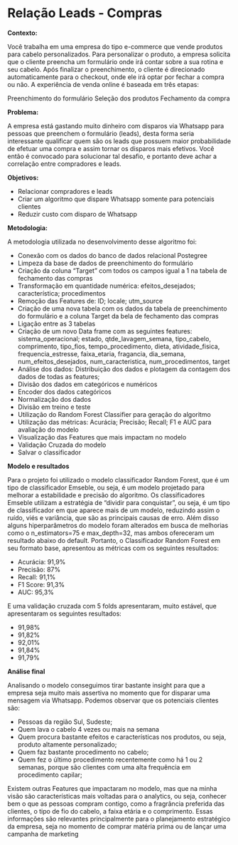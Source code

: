 # Relação Leads - Compras



**Contexto:**

Você trabalha em uma empresa do tipo e-commerce que vende produtos para cabelo personalizados. Para personalizar o produto, a empresa solicita que o cliente preencha um formulário onde irá contar sobre a sua rotina e seu cabelo. Após finalizar o preenchimento, o cliente é direcionado automaticamente para o checkout, onde ele irá optar por fechar a compra ou não.
A experiência de venda online é baseada em três etapas:

Preenchimento do formulário
Seleção dos produtos
Fechamento da compra

**Problema:**

A empresa está gastando muito dinheiro com disparos via Whatsapp para pessoas que preenchem o formulário (leads), desta forma seria interessante qualificar quem são os leads que possuem maior probabilidade de efetuar uma compra e assim tornar os disparos mais efetivos.
Você então é convocado para solucionar tal desafio, e portanto deve achar a correlação entre compradores e leads.

**Objetivos:**

- Relacionar compradores e leads
- Criar um algoritmo que dispare Whatsapp somente para potenciais clientes
- Reduzir custo com disparo de Whatsapp

**Metodologia:**

A metodologia utilizada no desenvolvimento desse algoritmo foi:
- Conexão com os dados do banco de dados relacional Postegree
- Limpeza da base de dados de preenchimento do formulário
- Criação da coluna “Target” com todos os campos igual a 1 na tabela de fechamento das compras
- Transformação em quantidade numérica: efeitos_desejados; característica; procedimentos
- Remoção das Features de: ID; locale; utm_source
- Criação de uma nova tabela com os dados da tabela de preenchimento do formulário e a coluna Target da bela de fechamento das compras
- Ligação entre as 3 tabelas
- Criação de um novo Data frame com as seguintes features: sistema_operacional; estado, qtde_lavagem_semana, tipo_cabelo, comprimento, tipo_fios, tempo_procedimento, dieta, atividade_fisica, frequencia_estresse, faixa_etaria, fragancia, dia_semana, num_efeitos_desejados, num_caracteristica, num_procedimentos, target
- Análise dos dados: Distribuição dos dados e plotagem da contagem dos dados de todas as features;
- Divisão dos dados em categóricos e numéricos
- Encoder dos dados categóricos
- Normalização dos dados
- Divisão em treino e teste
- Utilização do Random Forest Classifier para geração do algoritmo
- Utilização das métricas: Acurácia; Precisão; Recall; F1 e AUC para avaliação do modelo
- Visualização das Features que mais impactam no modelo
- Validação Cruzada do modelo
- Salvar o classificador

**Modelo e resultados**

Para o projeto foi utilizado o modelo classificador Random Forest, que é um tipo de classificador Emseble, ou seja, é um modelo projetado para melhorar a estabilidade e precisão do algoritmo. Os classificadores Emseble utilizam a estratégia de “dividir para conquistar”, ou seja, é um tipo de classificador em que aparece mais de um modelo, reduzindo assim o ruído, viés e variância, que são as principais causas de erro.
Além disso alguns hiperparâmetros do modelo foram alterados em busca de melhorias como o n_estimators=75 e max_depth=32, mas ambos ofereceram um resultado abaixo do default.
Portanto, o Classificador Random Forest em seu formato base, apresentou as métricas com os seguintes resultados:
- Acurácia: 91,9%
- Precisão: 87%
- Recall: 91,1%
- F1 Score: 91,3%
- AUC: 95,3%

E uma validação cruzada com 5 folds apresentaram, muito estável, que apresentaram os seguintes resultados:
- 91,98%
- 91,82%
- 92,01%
- 91,84%
- 91,79%

**Análise final**

Analisando o modelo conseguimos tirar bastante insight para que a empresa seja muito mais assertiva no momento que for disparar uma mensagem via Whatsapp. Podemos observar que os potenciais clientes são:
- Pessoas da região Sul, Sudeste;
- Quem lava o cabelo 4 vezes ou mais na semana
- Quem procura bastante efeitos e características nos produtos, ou seja, produto altamente personalizado;
- Quem faz bastante procedimento no cabelo;
- Quem fez o último procedimento recentemente como há 1 ou 2 semanas, porque são clientes com uma alta frequência em procedimento capilar;

Existem outras Features que impactaram no modelo, mas que na minha visão são características mais voltadas para o analytics, ou seja, conhecer bem o que as pessoas compram contigo, como a fragrância preferida das clientes, o tipo de fio do cabelo, a faixa etária e o comprimento. Essas informações são relevantes principalmente para o planejamento estratégico da empresa, seja no momento de comprar matéria prima ou de lançar uma campanha de marketing
